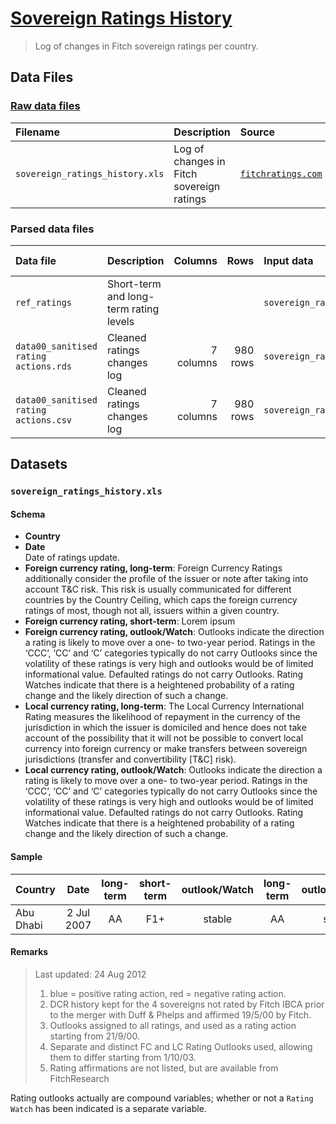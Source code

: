 # [Sovereign Ratings History](https://quant.stackexchange.com/questions/739/are-public-historical-time-series-available-for-ratings-of-sovereign-debt)

> Log of changes in Fitch sovereign ratings per country.

## Data Files

### [Raw data files](https://drive.google.com/open?id=1sIweKr8lX6hWplh1F6vuz-lOv1sUs22_)

| Filename | Description | Source | Documentation | Columns | Rows | Size |
|:---------|:------------|:-------|:--------------|--------:|-----:|-----:|
| `sovereign_ratings_history.xls` | Log of changes in Fitch sovereign ratings | [`fitchratings.com`](https://www.fitchratings.com/web_content/ratings/sovereign_ratings_history.xls) | [`fitchratings.com`](https://www.fitchratings.com/site/definitions) | 7 columns | 983 rows | 193,024 bytes |

### Parsed data files

| Data file | Description | Columns | Rows | Input data | Processing script |
|:--|:--|--:|--:|:--|:--|
| `ref_ratings` | Short-term and long-term rating levels |  |  | `sovereign_ratings_history.xls` | `script00_raw ingest.R` |
| `data00_sanitised rating actions.rds` | Cleaned ratings changes log | 7 columns | 980 rows | `sovereign_ratings_history.xls` | `script00_raw ingest.R` |
| `data00_sanitised rating actions.csv` | Cleaned ratings changes log | 7 columns | 980 rows | `sovereign_ratings_history.xls` | `script00_raw ingest.R` |

## Datasets

### `sovereign_ratings_history.xls`

#### Schema

* __Country__
* __Date__<br/>
	Date of ratings update.
* __Foreign currency rating, long-term__: Foreign Currency Ratings additionally consider the profile of the issuer or note after taking into account T&C risk. This risk is usually communicated for different countries by the Country Ceiling, which caps the foreign currency ratings of most, though not all, issuers within a given country.
* __Foreign currency rating, short-term__: Lorem ipsum
* __Foreign currency rating, outlook/Watch__: Outlooks indicate the direction a rating is likely to move over a one- to two-year period.  Ratings in the ‘CCC’, ‘CC’ and ‘C’ categories typically do not carry Outlooks since the  volatility of these ratings is very high and outlooks would be of limited informational value. Defaulted ratings do not carry Outlooks. Rating Watches indicate that there is a heightened probability of a rating change and the likely direction of such a change.
* __Local currency rating, long-term__: The Local Currency International Rating measures the likelihood of repayment in the currency of the jurisdiction in which the issuer is domiciled and hence does not take account of the possibility that it will not be possible to convert local currency into foreign currency or make transfers between sovereign jurisdictions (transfer and convertibility [T&C] risk).
* __Local currency rating, outlook/Watch__: Outlooks indicate the direction a rating is likely to move over a one- to two-year period.  Ratings in the ‘CCC’, ‘CC’ and ‘C’ categories typically do not carry Outlooks since the  volatility of these ratings is very high and outlooks would be of limited informational value. Defaulted ratings do not carry Outlooks. Rating Watches indicate that there is a heightened probability of a rating change and the likely direction of such a change.

#### Sample

| Country | Date | long-term | short-term | outlook/Watch | long-term | outlook/Watch |
|:--|:-:|:-:|:-:|:-:|:-:|:-:|
| Abu Dhabi | 2 Jul 2007 | AA | F1+ | stable | AA | stable |

#### Remarks

> Last updated: 24 Aug 2012
>
> 1. blue = positive rating action, red = negative rating action.
> 1. DCR history kept for the 4 sovereigns not rated by Fitch IBCA prior to the merger with Duff & Phelps and affirmed 19/5/00 by Fitch.  
> 1. Outlooks assigned to all ratings, and used as a rating action starting from  21/9/00.
> 1. Separate and distinct FC and LC Rating Outlooks used, allowing them to differ starting from 1/10/03.
> 1. Rating affirmations are not listed, but are available from FitchResearch

Rating outlooks actually are compound variables; whether or not a `Rating Watch` has been indicated is a separate variable.

